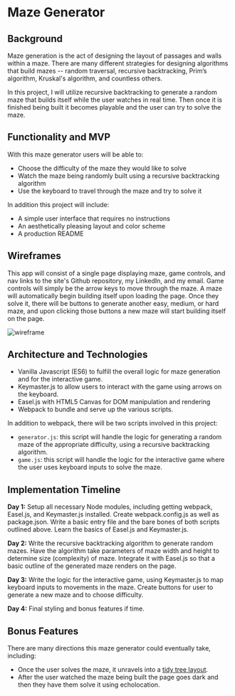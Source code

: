 # Maze Generator

## Background

Maze generation is the act of designing the layout of passages and walls within a maze. There are many different strategies for designing algorithms that build mazes -- random traversal, recursive backtracking, Prim’s algorithm, Kruskal's algorithm, and countless others.

In this project, I will utilize recursive backtracking to generate a random maze that builds itself while the user watches in real time. Then once it is finished being built it becomes playable and the user can try to solve the maze.

## Functionality and MVP

With this maze generator users will be able to:

+ Choose the difficulty of the maze they would like to solve
+ Watch the maze being randomly built using a recursive backtracking algorithm
+ Use the keyboard to travel through the maze and try to solve it

In addition this project will include:

+ A simple user interface that requires no instructions
+ An aesthetically pleasing layout and color scheme
+ A production README

## Wireframes

This app will consist of a single page displaying maze, game controls, and nav links to the site's Github repository, my LinkedIn, and my email. Game controls will simply be the arrow keys to move through the maze. A maze will automatically begin building itself upon loading the page. Once they solve it, there will be buttons to generate another easy, medium, or hard maze, and upon clicking those buttons a new maze will start building itself on the page.

![wireframe](./wireframes/maze_generator.png)

## Architecture and Technologies

+ Vanilla Javascript (ES6) to fulfill the overall logic for maze generation and for the interactive game.
+ Keymaster.js to allow users to interact with the game using arrows on the keyboard.
+ Easel.js with HTML5 Canvas for DOM manipulation and rendering
+ Webpack to bundle and serve up the various scripts.

In addition to webpack, there will be two scripts involved in this project:

+ `generator.js`: this script will handle the logic for generating a random maze of the appropriate difficulty, using a recursive backtracking algorithm.
+ `game.js`: this script will handle the logic for the interactive game where the user uses keyboard inputs to solve the maze.

## Implementation Timeline

**Day 1:** Setup all necessary Node modules, including getting webpack, Easel.js, and Keymaster.js installed. Create webpack.config.js as well as package.json. Write a basic entry file and the bare bones of both scripts outlined above. Learn the basics of Easel.js and Keymaster.js.

**Day 2:** Write the recursive backtracking algorithm to generate random mazes. Have the algorithm take parameters of maze width and height to determine size (complexity) of maze. Integrate it with Easel.js so that a basic outline of the generated maze renders on the page.

**Day 3:** Write the logic for the interactive game, using Keymaster.js to map keyboard inputs to movements in the maze. Create buttons for user to generate a new maze and to choose difficulty.

**Day 4:** Final styling and bonus features if time.

## Bonus Features

There are many directions this maze generator could eventually take, including:

+ Once the user solves the maze, it unravels into a <a href="https://bl.ocks.org/mbostock/061b3929ba0f3964d335" target="_blank">tidy tree layout</a>.
+ After the user watched the maze being built the page goes dark and then they have them solve it using echolocation.
